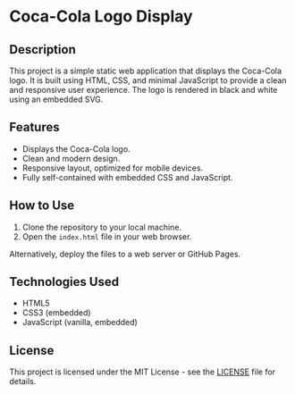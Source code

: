 # Coca-Cola Logo Display

## Description

This project is a simple static web application that displays the Coca-Cola logo. It is built using HTML, CSS, and minimal JavaScript to provide a clean and responsive user experience.  The logo is rendered in black and white using an embedded SVG.

## Features

-   Displays the Coca-Cola logo.
-   Clean and modern design.
-   Responsive layout, optimized for mobile devices.
-   Fully self-contained with embedded CSS and JavaScript.

## How to Use

1.  Clone the repository to your local machine.
2.  Open the `index.html` file in your web browser.

Alternatively, deploy the files to a web server or GitHub Pages.

## Technologies Used

-   HTML5
-   CSS3 (embedded)
-   JavaScript (vanilla, embedded)

## License

This project is licensed under the MIT License - see the [LICENSE](LICENSE) file for details.